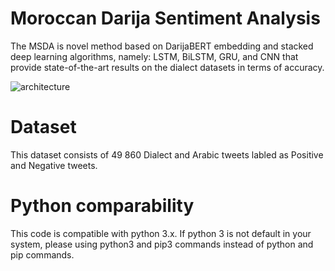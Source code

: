 # Moroccan Darija Sentiment Analysis

The MSDA is novel method based on DarijaBERT embedding and stacked deep learning algorithms, namely: LSTM, BiLSTM, GRU, and CNN that provide state-of-the-art results on the dialect datasets in terms of accuracy.


![architecture](https://user-images.githubusercontent.com/7195500/170836385-96e40e73-a9b1-46f8-961f-80d83031d26c.PNG)


# Dataset
This dataset consists of 49 860 Dialect and Arabic tweets labled as Positive and Negative tweets.

# Python comparability
This code is compatible with python 3.x. If python 3 is not default in your system, please using python3 and pip3 commands instead of python and pip commands.


